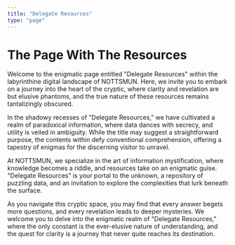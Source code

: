 ```yaml
---
title: "Delegate Resources"
type: "page"
---
```


# The Page With The Resources

Welcome to the enigmatic page entitled "Delegate Resources" within the labyrinthine digital landscape of NOTTSMUN. Here, we invite you to embark on a journey into the heart of the cryptic, where clarity and revelation are but elusive phantoms, and the true nature of these resources remains tantalizingly obscured.

In the shadowy recesses of "Delegate Resources," we have cultivated a realm of paradoxical information, where data dances with secrecy, and utility is veiled in ambiguity. While the title may suggest a straightforward purpose, the contents within defy conventional comprehension, offering a tapestry of enigmas for the discerning visitor to unravel.

At NOTTSMUN, we specialize in the art of information mystification, where knowledge becomes a riddle, and resources take on an enigmatic guise. "Delegate Resources" is your portal to the unknown, a repository of puzzling data, and an invitation to explore the complexities that lurk beneath the surface.

As you navigate this cryptic space, you may find that every answer begets more questions, and every revelation leads to deeper mysteries. We welcome you to delve into the enigmatic realm of "Delegate Resources," where the only constant is the ever-elusive nature of understanding, and the quest for clarity is a journey that never quite reaches its destination.
